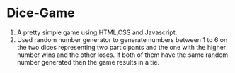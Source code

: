 # Dice-Game
1. A pretty simple game using HTML,CSS and Javascript.
2. Used random number generator to generate numbers between 1 to 6 on the two dices representing two participants and the one with the higher number wins and the other loses.
If both of them have the same random number generated then the game results in a tie.
